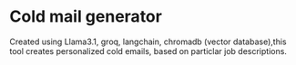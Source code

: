 # Cold mail generator
Created using Llama3.1, groq, langchain, chromadb (vector database),this tool creates personalized cold emails, based on particlar job descriptions.



